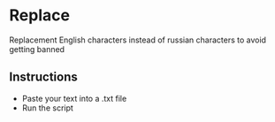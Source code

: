# Replace
Replacement English characters instead of russian characters to avoid getting banned

## Instructions
 * Paste your text into a .txt file
 * Run the script
